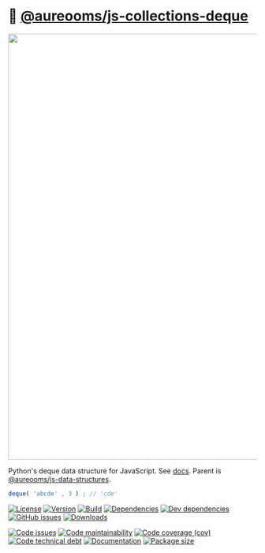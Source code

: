 :snake: [@aureooms/js-collections-deque](https://aureooms.github.io/js-collections-deque)
==

<img src="https://wallazee.global.ssl.fastly.net/images/variant/20130718-89a718ff85be19c11c3b23029d6df275c65dd9a127126bc96e1924b-1024.png" width="864">

Python's deque data structure for JavaScript.
See [docs](https://aureooms.github.io/js-collections-deque).
Parent is [@aureooms/js-data-structures](https://github.com/aureooms/js-data-structures).

```js
deque( 'abcde' , 3 ) ; // 'cde'
```

[![License](https://img.shields.io/github/license/aureooms/js-collections-deque.svg)](https://raw.githubusercontent.com/aureooms/js-collections-deque/main/LICENSE)
[![Version](https://img.shields.io/npm/v/@aureooms/js-collections-deque.svg)](https://www.npmjs.org/package/@aureooms/js-collections-deque)
[![Build](https://img.shields.io/travis/aureooms/js-collections-deque/main.svg)](https://travis-ci.com/aureooms/js-collections-deque/branches)
[![Dependencies](https://img.shields.io/david/aureooms/js-collections-deque.svg)](https://david-dm.org/aureooms/js-collections-deque)
[![Dev dependencies](https://img.shields.io/david/dev/aureooms/js-collections-deque.svg)](https://david-dm.org/aureooms/js-collections-deque?type=dev)
[![GitHub issues](https://img.shields.io/github/issues/aureooms/js-collections-deque.svg)](https://github.com/aureooms/js-collections-deque/issues)
[![Downloads](https://img.shields.io/npm/dm/@aureooms/js-collections-deque.svg)](https://www.npmjs.org/package/@aureooms/js-collections-deque)

[![Code issues](https://img.shields.io/codeclimate/issues/aureooms/js-collections-deque.svg)](https://codeclimate.com/github/aureooms/js-collections-deque/issues)
[![Code maintainability](https://img.shields.io/codeclimate/maintainability/aureooms/js-collections-deque.svg)](https://codeclimate.com/github/aureooms/js-collections-deque/trends/churn)
[![Code coverage (cov)](https://img.shields.io/codecov/c/gh/aureooms/js-collections-deque/main.svg)](https://codecov.io/gh/aureooms/js-collections-deque)
[![Code technical debt](https://img.shields.io/codeclimate/tech-debt/aureooms/js-collections-deque.svg)](https://codeclimate.com/github/aureooms/js-collections-deque/trends/technical_debt)
[![Documentation](https://aureooms.github.io/js-collections-deque/badge.svg)](https://aureooms.github.io/js-collections-deque/source.html)
[![Package size](https://img.shields.io/bundlephobia/minzip/@aureooms/js-collections-deque)](https://bundlephobia.com/result?p=@aureooms/js-collections-deque)
